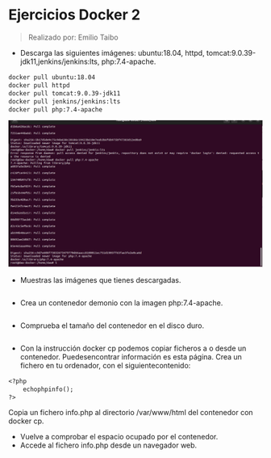 # Ejercicios Docker 2
> Realizado por: Emilio Taibo


- Descarga las siguientes imágenes: ubuntu:18.04, httpd, tomcat:9.0.39-jdk11,jenkins/jenkins:lts, php:7.4-apache.

~~~
docker pull ubuntu:18.04
docker pull httpd
docker pull tomcat:9.0.39-jdk11
docker pull jenkins/jenkins:lts
docker pull php:7.4-apache
~~~

![](../Captura/CP1.png)

- Muestras las imágenes que tienes descargadas.
~~~

~~~
- Crea un contenedor demonio con la imagen php:7.4-apache.
~~~

~~~

- Comprueba el tamaño del contenedor en el disco duro.
~~~

~~~
-  Con la instrucción docker cp podemos copiar ficheros a o desde un contenedor. Puedesencontrar información es esta página. Crea un fichero en tu ordenador, con el siguientecontenido:
~~~
<?php
    echophpinfo();
?>
~~~
Copia un fichero info.php al directorio /var/www/html del contenedor con docker cp.
- Vuelve a comprobar el espacio ocupado por el contenedor.
- Accede al fichero info.php desde un navegador web.
